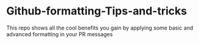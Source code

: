 # Github-formatting-Tips-and-tricks
This repo shows all the cool benefits you gain by applying some basic and advanced formatting in your PR messages 
